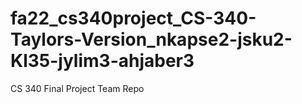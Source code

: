 # fa22_cs340project_CS-340-Taylors-Version_nkapse2-jsku2-Kl35-jylim3-ahjaber3
CS 340 Final Project Team Repo
